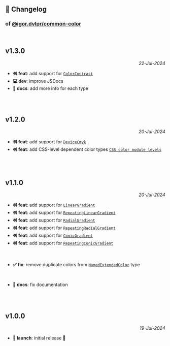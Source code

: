 ## 📒 Changelog

### of [@igor.dvlpr/common-color](https://github.com/igorskyflyer/npm-common-color)

<br>

## v1.3.0

<p align="right"><em>22-Jul-2024</em></p>

- **🪅 feat**: add support for [`ColorContrast`](./README.md#colorcontrast)
- **💻 dev**: improve JSDocs
- **📜 docs**: add more info for each type

<br>
<br>

## v1.2.0

<p align="right"><em>20-Jul-2024</em></p>

- **🪅 feat**: add support for [`DeviceCmyk`](./README.md#devicecmyk)
- **🪅 feat**: add CSS-level dependent color types [`CSS color module levels`](./README.md#css-levels)

<br>
<br>

## v1.1.0

<p align="right"><em>20-Jul-2024</em></p>

- **🪅 feat**: add support for [`LinearGradient`](./README.md#lineargradient)
- **🪅 feat**: add support for [`RepeatingLinearGradient`](./README.md#repeatinglineargradient)
- **🪅 feat**: add support for [`RadialGradient`](./README.md#radialgradient)
- **🪅 feat**: add support for [`RepeatingRadialGradient`](./README.md#repeatingradialgradient)
- **🪅 feat**: add support for [`ConicGradient`](./README.md#conicgradient)
- **🪅 feat**: add support for [`RepeatingConicGradient`](./README.md#repeatingconicgradient)

<br>

- **✅ fix**: remove duplicate colors from [`NamedExtendedColor`](./README.md#namedextendedcolor) type

<br>

- **📜 docs**: fix documentation

<br>
<br>

## v1.0.0

<p align="right"><em>19-Jul-2024</em></p>

- **🚀 launch**: initial release 🎉
